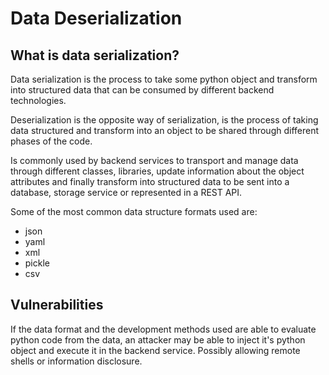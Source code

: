 # Data Deserialization

## What is data serialization?

Data serialization is the process to take some python object and transform into structured data that can be consumed by different backend technologies.

Deserialization is the opposite way of serialization, is the process of taking data structured and transform into an object to be shared through different phases of the code.

Is commonly used by backend services to transport and manage data through different classes, libraries,  update information about the object attributes and finally transform into structured data to be sent into a database, storage service or represented in a REST API.

Some of the most common data structure formats used are:

* json
* yaml
* xml
* pickle
* csv

## Vulnerabilities

If the data format and the development methods used are able to evaluate python code from the data, an attacker may be able to inject it's python object and execute it in the backend service. Possibly allowing remote shells or information disclosure.







